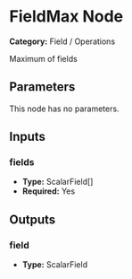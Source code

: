 
# FieldMax Node

**Category:** Field / Operations

Maximum of fields

## Parameters

This node has no parameters.

## Inputs


### fields
- **Type:** ScalarField[]
- **Required:** Yes



## Outputs


### field
- **Type:** ScalarField




